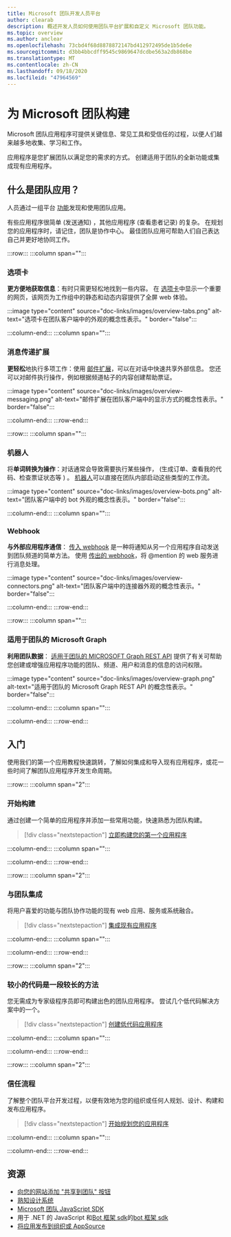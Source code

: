 ```yaml
---
title: Microsoft 团队开发人员平台
author: clearab
description: 概述开发人员如何使用团队平台扩展和自定义 Microsoft 团队功能。
ms.topic: overview
ms.author: anclear
ms.openlocfilehash: 73cbd4f68d8878872147bd412972495de1b5de6e
ms.sourcegitcommit: d3bb4bbcdff9545c9869647dcdbe563a2db868be
ms.translationtype: MT
ms.contentlocale: zh-CN
ms.lasthandoff: 09/18/2020
ms.locfileid: "47964569"
---
```

# <a name="building-for-microsoft-teams"></a>为 Microsoft 团队构建

Microsoft 团队应用程序可提供关键信息、常见工具和受信任的过程，以便人们越来越多地收集、学习和工作。

应用程序是您扩展团队以满足您的需求的方式。 创建适用于团队的全新功能或集成现有应用程序。

## <a name="what-are-teams-apps"></a>什么是团队应用？

人员通过一组平台 [功能](capabilities-overview.md)发现和使用团队应用。

有些应用程序很简单 (发送通知) ，其他应用程序 (查看患者记录) 的复杂。 在规划您的应用程序时，请记住，团队是协作中心。 最佳团队应用可帮助人们自己表达自己并更好地协同工作。

:::row:::
   :::column span="":::

### <a name="tabs"></a>选项卡

**更方便地获取信息**：有时只需更轻松地找到一些内容。 在 [选项卡](../tabs/what-are-tabs.md)中显示一个重要的网页，该网页为工作组中的静态和动态内容提供了全屏 web 体验。

:::image type="content" source="doc-links/images/overview-tabs.png" alt-text="选项卡在团队客户端中的外观的概念性表示。" border="false":::

   :::column-end:::
   :::column span="":::

### <a name="messaging-extensions"></a>消息传递扩展

**更轻松**地执行多项工作：使用 [邮件扩展](../messaging-extensions/what-are-messaging-extensions.md)，可以在对话中快速共享外部信息。 您还可以对邮件执行操作，例如根据频道帖子的内容创建帮助票证。

:::image type="content" source="doc-links/images/overview-messaging.png" alt-text="邮件扩展在团队客户端中的显示方式的概念性表示。" border="false":::

   :::column-end:::
:::row-end:::

:::row:::
   :::column span="":::

### <a name="bots"></a>机器人

将**单词转换为操作**：对话通常会导致需要执行某些操作， (生成订单、查看我的代码、检查票证状态等 ) 。 [机器人](../bots/what-are-bots.md)可以直接在团队内部启动这些类型的工作流。

:::image type="content" source="doc-links/images/overview-bots.png" alt-text="团队客户端中的 bot 外观的概念性表示。" border="false":::

   :::column-end:::
   :::column span="":::

### <a name="webhooks"></a>Webhook

**与外部应用程序通信**： [传入 webhook](../webhooks-and-connectors/what-are-webhooks-and-connectors.md#incoming-webhooks) 是一种将通知从另一个应用程序自动发送到团队频道的简单方法。 使用 [传出的 webhook](../webhooks-and-connectors/what-are-webhooks-and-connectors.md#outgoing-webhooks)，将 @mention 的 web 服务进行消息处理。

:::image type="content" source="doc-links/images/overview-connectors.png" alt-text="团队客户端中的连接器外观的概念性表示。" border="false":::

   :::column-end:::
:::row-end:::

:::row:::
   :::column span="":::

### <a name="microsoft-graph-for-teams"></a>适用于团队的 Microsoft Graph

**利用团队数据**： [适用于团队的 MICROSOFT Graph REST API](https://docs.microsoft.com/graph/teams-concept-overview) 提供了有关可帮助您创建或增强应用程序功能的团队、频道、用户和消息的信息的访问权限。

:::image type="content" source="doc-links/images/overview-graph.png" alt-text="适用于团队的 Microsoft Graph REST API 的概念性表示。" border="false":::

   :::column-end:::
   :::column span="":::

   :::column-end:::
:::row-end:::

## <a name="get-started"></a>入门

使用我们的第一个应用教程快速跳转，了解如何集成和导入现有应用程序，或花一些时间了解团队应用程序开发生命周期。

:::row:::
   :::column span="2":::

### <a name="start-building"></a>开始构建

   通过创建一个简单的应用程序并添加一些常用功能，快速熟悉为团队构建。

   > [!div class="nextstepaction"]
   > [立即构建您的第一个应用程序](build-your-first-app/building-real-world-app.md)

   :::column-end:::
   :::column span="":::

   :::column-end:::
:::row-end:::

:::row:::
   :::column span="2":::

### <a name="integrate-with-teams"></a>与团队集成

   将用户喜爱的功能与团队协作功能的现有 web 应用、服务或系统融合。

   > [!div class="nextstepaction"]
   > [集成现有应用程序](migrating-web-apps.md)

   :::column-end:::
   :::column span="":::

   :::column-end:::
:::row-end:::

:::row:::
   :::column span="2":::

### <a name="a-little-code-goes-a-long-way"></a>较小的代码是一段较长的方法

   您无需成为专家级程序员即可构建出色的团队应用程序。 尝试几个低代码解决方案中的一个。

   > [!div class="nextstepaction"]
   > [创建低代码应用程序](low-code-solutions.md)

   :::column-end:::
   :::column span="":::

   :::column-end:::
:::row-end:::

:::row:::
   :::column span="2":::

### <a name="trust-the-process"></a>信任流程

   了解整个团队平台开发过程，以便有效地为您的组织或任何人规划、设计、构建和发布应用程序。

   > [!div class="nextstepaction"]
   > [开始规划您的应用程序](../concepts/extensibility-points.md)

   :::column-end:::
   :::column span="":::

   :::column-end:::
:::row-end:::

## <a name="resources"></a>资源

* [向您的网站添加 "共享到团队" 按钮](../concepts/build-and-test/share-to-teams.md)
* [熟知设计系统](https://fluentsite.z22.web.core.windows.net/)
* [Microsoft 团队 JavaScript SDK](https://docs.microsoft.com/javascript/api/@microsoft/teams-js/?view=msteams-client-js-latest&preserve-view=true)
* 用于 .NET 的 JavaScript 和[Bot 框架 sdk](https://github.com/Microsoft/botbuilder-dotnet/)的[bot 框架 sdk](https://github.com/Microsoft/botbuilder-js)
* [将应用发布到组织或 AppSource](../concepts/deploy-and-publish/overview.md)
